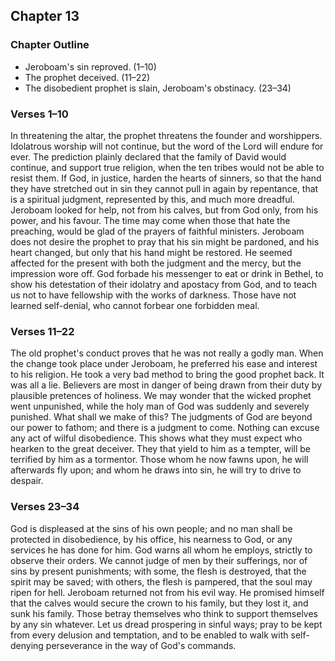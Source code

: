 ## Chapter 13

### Chapter Outline

- Jeroboam's sin reproved. (1–10)
- The prophet deceived. (11–22)
- The disobedient prophet is slain, Jeroboam's obstinacy. (23–34)

### Verses 1–10

In threatening the altar, the prophet threatens the founder and worshippers. Idolatrous worship will not continue, but the word of the Lord will endure for ever. The prediction plainly declared that the family of David would continue, and support true religion, when the ten tribes would not be able to resist them. If God, in justice, harden the hearts of sinners, so that the hand they have stretched out in sin they cannot pull in again by repentance, that is a spiritual judgment, represented by this, and much more dreadful. Jeroboam looked for help, not from his calves, but from God only, from his power, and his favour. The time may come when those that hate the preaching, would be glad of the prayers of faithful ministers. Jeroboam does not desire the prophet to pray that his sin might be pardoned, and his heart changed, but only that his hand might be restored. He seemed affected for the present with both the judgment and the mercy, but the impression wore off. God forbade his messenger to eat or drink in Bethel, to show his detestation of their idolatry and apostacy from God, and to teach us not to have fellowship with the works of darkness. Those have not learned self-denial, who cannot forbear one forbidden meal.

### Verses 11–22

The old prophet's conduct proves that he was not really a godly man. When the change took place under Jeroboam, he preferred his ease and interest to his religion. He took a very bad method to bring the good prophet back. It was all a lie. Believers are most in danger of being drawn from their duty by plausible pretences of holiness. We may wonder that the wicked prophet went unpunished, while the holy man of God was suddenly and severely punished. What shall we make of this? The judgments of God are beyond our power to fathom; and there is a judgment to come. Nothing can excuse any act of wilful disobedience. This shows what they must expect who hearken to the great deceiver. They that yield to him as a tempter, will be terrified by him as a tormentor. Those whom he now fawns upon, he will afterwards fly upon; and whom he draws into sin, he will try to drive to despair.

### Verses 23–34

God is displeased at the sins of his own people; and no man shall be protected in disobedience, by his office, his nearness to God, or any services he has done for him. God warns all whom he employs, strictly to observe their orders. We cannot judge of men by their sufferings, nor of sins by present punishments; with some, the flesh is destroyed, that the spirit may be saved; with others, the flesh is pampered, that the soul may ripen for hell. Jeroboam returned not from his evil way. He promised himself that the calves would secure the crown to his family, but they lost it, and sunk his family. Those betray themselves who think to support themselves by any sin whatever. Let us dread prospering in sinful ways; pray to be kept from every delusion and temptation, and to be enabled to walk with self-denying perseverance in the way of God's commands.

